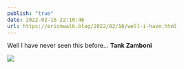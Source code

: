 ```yaml
---
publish: "true"
date: 2022-02-16 22:10:46
url: https://ericmwalk.blog/2022/02/16/well-i-have.html
---
```


Well I have never seen this before… **Tank Zamboni**


![](https://ericmwalk.blog/uploads/2022/b7883170c3.jpg)
